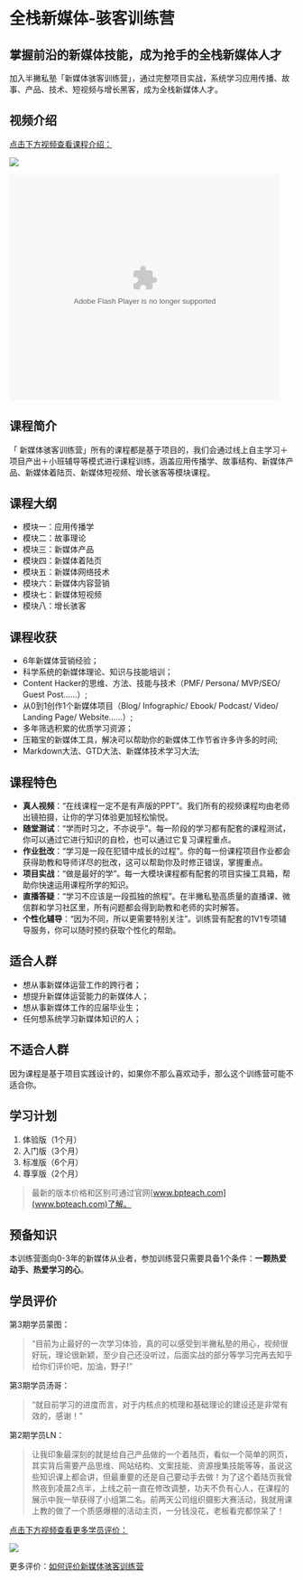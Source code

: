 # 全栈新媒体-骇客训练营

## 掌握前沿的新媒体技能，成为抢手的全栈新媒体人才

加入半撇私塾「新媒体骇客训练营」，通过完整项目实战，系统学习应用传播、故事、产品、技术、短视频与增长黑客，成为全栈新媒体人才。

## 视频介绍

[点击下方视频查看课程介绍：](https://v.qq.com/x/page/o03622lip01.html)

![](http://upload-images.jianshu.io/upload_images/1668324-83bb5fd76a14e86c.jpeg?imageMogr2/auto-orient/strip%7CimageView2/2/w/1240)

<embed src="https://imgcache.qq.com/tencentvideo_v1/playerv3/TPout.swf?max_age=86400&v=20161117&vid=o03622lip01&auto=0" allowFullScreen="true" quality="high" width="480" height="400" align="middle" allowScriptAccess="always" type="application/x-shockwave-flash"></embed>

## 课程简介

「 新媒体骇客训练营」所有的课程都是基于项目的，我们会通过线上自主学习＋项目产出＋小班辅导等模式进行课程训练，涵盖应用传播学、故事结构、新媒体产品、新媒体着陆页、新媒体短视频、增长骇客等模块课程。

## 课程大纲

- 模块一：应用传播学
- 模块二：故事理论
- 模块三：新媒体产品
- 模块四：新媒体着陆页
- 模块五：新媒体网络技术
- 模块六：新媒体内容营销
- 模块七：新媒体短视频
- 模块八：增长骇客

## 课程收获

- 6年新媒体营销经验；
- 科学系统的新媒体理论、知识与技能培训；
- Content Hacker的思维、方法、技能与技术（PMF/ Persona/ MVP/SEO/ Guest Post……）;
- 从0到1创作1个新媒体项目（Blog/ Infographic/ Ebook/ Podcast/ Video/ Landing Page/ Website……）;
- 多年筛选积累的优质学习资源；
- 压箱宝的新媒体工具，解决可以帮助你的新媒体工作节省许多许多的时间;
- Markdown大法、GTD大法、新媒体技术学习大法;

## 课程特色

- **真人视频**：“在线课程一定不是有声版的PPT”。我们所有的视频课程均由老师出镜拍摄，让你的学习体验更加轻松愉悦。
- **随堂测试**：“学而时习之，不亦说乎”。每一阶段的学习都有配套的课程测试，你可以通过它进行知识的自检，也可以通过它复习课程重点。
- **作业批改**：“学习是一段在犯错中成长的过程”。你的每一份课程项目作业都会获得助教和导师详尽的批改，这可以帮助你及时修正错误，掌握重点。
- **项目实战**：“做是最好的学”。每一大模块课程都有配套的项目实操工具箱，帮助你快速运用课程所学的知识。
- **直播答疑**：“学习不应该是一段孤独的旅程”。在半撇私塾高质量的直播课、微信群和学习社区里，所有问题都会得到助教和老师的实时解答。
- **个性化辅导**：“因为不同，所以更需要特别关注”。训练营有配套的1V1专项辅导服务，你可以随时预约获取个性化的帮助。

## 适合人群

- 想从事新媒体运营工作的跨行者；
- 想提升新媒体运营能力的新媒体人；
- 想从事新媒体工作的应届毕业生；
- 任何想系统学习新媒体知识的人；

## 不适合人群

因为课程是基于项目实践设计的，如果你不那么喜欢动手，那么这个训练营可能不适合你。

## 学习计划

1. 体验版（1个月）
2. 入门版（3个月）
3. 标准版（6个月）
4. 尊享版（2个月）

> 最新的版本价格和区别可通过官网[www.bpteach.com](www.bpteach.com)了解。

## 预备知识

本训练营面向0-3年的新媒体从业者，参加训练营只需要具备1个条件：**一颗热爱动手、热爱学习的心**。

## 学员评价

第3期学员蒙图：

> “目前为止最好的一次学习体验，真的可以感受到半撇私塾的用心，视频很好玩，理论很新颖，至少自己还没听过，后面实战的部分等学习完再去知乎给你们评价吧，加油，野子!“

第3期学员汤哥：

> “就目前学习的进度而言，对于内核点的梳理和基础理论的建设还是非常有效的，感谢！”

第2期学员LN：

> 让我印象最深刻的就是给自己产品做的一个着陆页，看似一个简单的网页，其实背后需要产品思维、网站结构、文案技能、资源搜集技能等等，虽说这些知识课上都会讲，但最重要的还是自己要动手去做！为了这个着陆页我曾熬夜到凌晨2点半，上线之前一直在修改调整，功夫不负有心人，在课程的展示中我一举获得了小组第二名。前两天公司组织摄影大赛活动，我就用课上教的做了一个质感爆棚的活动主页，一分钱没花，老板看完都惊呆了！

[点击下方视频查看更多学员评价：](http://v.qq.com/x/page/c0363zsg831.html)

[![](http://upload-images.jianshu.io/upload_images/1668324-c7dfabb3fc7a5b99.jpeg?imageMogr2/auto-orient/strip%7CimageView2/2/w/1240)](http://v.qq.com/x/page/c0363zsg831.html)

更多评价：[如何评价新媒体骇客训练营](https://www.zhihu.com/question/51557855)

